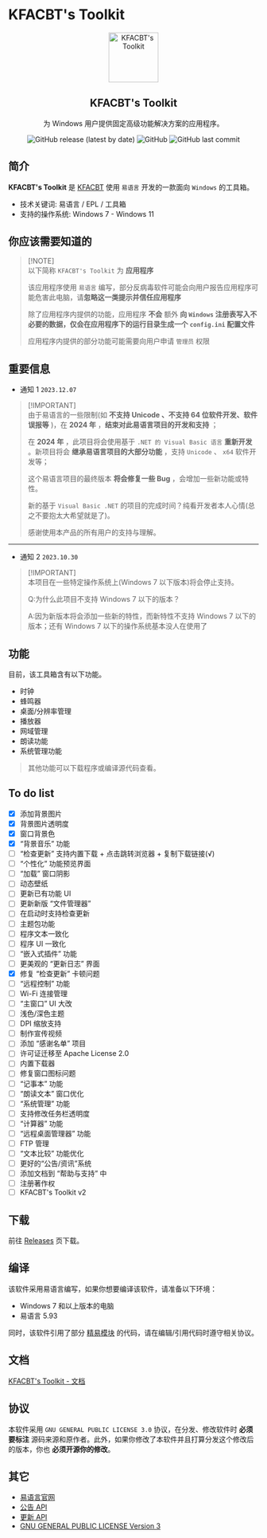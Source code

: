 # KFACBT's Toolkit

<p align="center">
    <img width="100px" src="./Material/KFACBT_Toolkit.ico" align="center" alt="KFACBT's Toolkit" />
    <h2 align="center">KFACBT's Toolkit</h2>
    <p align="center">为 Windows 用户提供固定高级功能解决方案的应用程序。</p>
</p>

<div align="center">
    <img alt="GitHub release (latest by date)" src="https://img.shields.io/github/v/release/gytxtx/KFACBT_Toolkit?style=for-the-badge"> 
    <img alt="GitHub" src="https://img.shields.io/github/license/gytxtx/KFACBT_Toolkit?style=for-the-badge"> 
    <img alt="GitHub last commit" src="https://img.shields.io/github/last-commit/gytxtx/KFACBT_Toolkit?style=for-the-badge"> 
</div>

## 简介

**KFACBT's Toolkit** 是 [KFACBT](https://github.com/gytxtx) 使用 `易语言` 开发的一款面向 `Windows` 的工具箱。

- 技术关键词: 易语言 / EPL / 工具箱
- 支持的操作系统: Windows 7 - Windows 11

## 你应该需要知道的

> [!NOTE]\
> 以下简称 `KFACBT's Toolkit` 为 **应用程序**
>
> 该应用程序使用 `易语言` 编写，部分反病毒软件可能会向用户报告应用程序可能危害此电脑，请**忽略这一类提示并信任应用程序**
>
> 除了应用程序内提供的功能，应用程序 **不会** 额外 **向 `Windows` 注册表写入不必要的数据，仅会在应用程序下的运行目录生成一个 `config.ini` 配置文件**
>
> 应用程序内提供的部分功能可能需要向用户申请 `管理员` 权限

## 重要信息

 - 通知 1 `2023.12.07`

> [!IMPORTANT]\
> 由于易语言的一些限制(如 **不支持 Unicode 、不支持 64 位软件开发、软件误报等** )，在 **2024 年** ，**结束对此易语言项目的开发和支持** ；
> 
> 在 **2024 年** ，此项目将会使用基于 `.NET 的 Visual Basic 语言` **重新开发** 。新项目将会 **继承易语言项目的大部分功能** ，支持 `Unicode` 、 `x64` 软件开发等；
> 
> 这个易语言项目的最终版本 **将会修复一些 Bug** ，会增加一些新功能或特性。
> 
> 新的基于 `Visual Basic .NET` 的项目的完成时间？纯看开发者本人心情(总之不要抱太大希望就是了)。
> 
> 感谢使用本产品的所有用户的支持与理解。

---

 -  通知 2 `2023.10.30`

> [!IMPORTANT]\
> 本项目在一些特定操作系统上(Windows 7 以下版本)将会停止支持。
> 
> Q:为什么此项目不支持 Windows 7 以下的版本？
> 
> A:因为新版本将会添加一些新的特性，而新特性不支持 Windows 7 以下的版本；还有 Windows 7 以下的操作系统基本没人在使用了

## 功能

目前，该工具箱含有以下功能。

- 时钟
- 蜂鸣器
- 桌面/分辨率管理
- 播放器
- 网域管理
- 朗读功能
- 系统管理功能

> 其他功能可以下载程序或编译源代码查看。

## To do list

 - [x] 添加背景图片
 - [x] 背景图片透明度
 - [x] 窗口背景色
 - [x] “背景音乐” 功能
 - [ ] “检查更新” 支持内置下载 + 点击跳转浏览器 + 复制下载链接(√)
 - [ ] “个性化” 功能预览界面
 - [ ] “加载” 窗口阴影 
 - [ ] 动态壁纸
 - [ ] 更新已有功能 UI
 - [ ] 更新新版 “文件管理器”
 - [ ] 在启动时支持检查更新
 - [ ] 主题包功能
 - [ ] 程序文本一致化
 - [ ] 程序 UI 一致化
 - [ ] “嵌入式插件” 功能
 - [ ] 更美观的 “更新日志” 界面
 - [x] 修复 “检查更新” 卡顿问题
 - [ ] “远程控制” 功能
 - [ ] Wi-Fi 连接管理
 - [ ] “主窗口” UI 大改
 - [ ] 浅色/深色主题
 - [ ] DPI 缩放支持
 - [ ] 制作宣传视频
 - [ ] 添加 “感谢名单” 项目
 - [ ] 许可证迁移至 Apache License 2.0
 - [ ] 内置下载器
 - [ ] 修复窗口图标问题
 - [ ] “记事本” 功能
 - [ ] “朗读文本” 窗口优化
 - [ ] “系统管理” 功能
 - [ ] 支持修改任务栏透明度
 - [ ] “计算器” 功能
 - [ ] “远程桌面管理器” 功能
 - [ ] FTP 管理
 - [ ] “文本比较” 功能优化
 - [ ] 更好的“公告/资讯”系统
 - [ ] 添加文档到 “帮助与支持” 中
 - [ ] 注册著作权
 - [ ] KFACBT's Toolkit v2

## 下载
前往 [Releases](https://github.com/gytxtx/KFACBT_Toolkit/releases) 页下载。

## 编译

该软件采用易语言编写，如果你想要编译该软件，请准备以下环境：

- Windows 7 和以上版本的电脑
- 易语言 5.93

同时，该软件引用了部分 [精易模块](https://ec.125.la/) 的代码，请在编辑/引用代码时遵守相关协议。

## 文档

[KFACBT's Toolkit - 文档](https://gytxtx.github.io/Docs/#/docs/KFACBT_Toolkit/)

<!-- ## 协议

本软件采用 `GNU GENERAL PUBLIC LICENSE 3.0` 协议，在分发、修改软件时 **必须要标注** 源码来源和原作者。 -->

## 协议

本软件采用 `GNU GENERAL PUBLIC LICENSE 3.0` 协议，在分发、修改软件时 **必须要标注** 源码来源和原作者。此外，如果你修改了本软件并且打算分发这个修改后的版本，你也 **必须开源你的修改**。

## 其它
 - [易语言官网](https://dywt.com.cn/)
 - [公告 API](https://gytxtx.github.io/KFACBT_Toolkit/API/GetAnnouncement_gbk)
 - [更新 API](https://gytxtx.github.io/KFACBT_Toolkit/API/GetLastVersion)
 - [GNU GENERAL PUBLIC LICENSE Version 3](https://www.gnu.org/licenses/gpl-3.0.txt)
